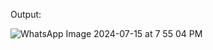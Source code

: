 Output: 

![WhatsApp Image 2024-07-15 at 7 55 04 PM](https://github.com/user-attachments/assets/095ba60d-a13f-4866-963e-d1ac9b5c9333)
